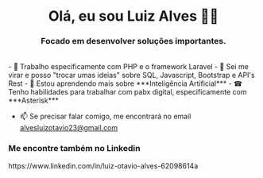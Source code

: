 <h1 align="center"> Olá, eu sou Luiz Alves 👋🚀</h1>
<h3 align="center">Focado em desenvolver soluções importantes.</h3>
<br>
- 🔭 Trabalho especificamente com PHP e o framework Laravel
- 💬 Sei me virar e posso "trocar umas ideias" sobre SQL, Javascript, Bootstrap e API's Rest
- 🧠 Estou aprendendo mais sobre ***Inteligência Artificial***
- ☎ Tenho habilidades para trabalhar com pabx digital, especificamente com ***Asterisk***

- 📫 Se precisar falar comigo, me encontrará no email alvesluizotavio23@gmail.com

<h3>Me encontre também no Linkedin</h3>
https://www.linkedin.com/in/luiz-otavio-alves-62098614a
